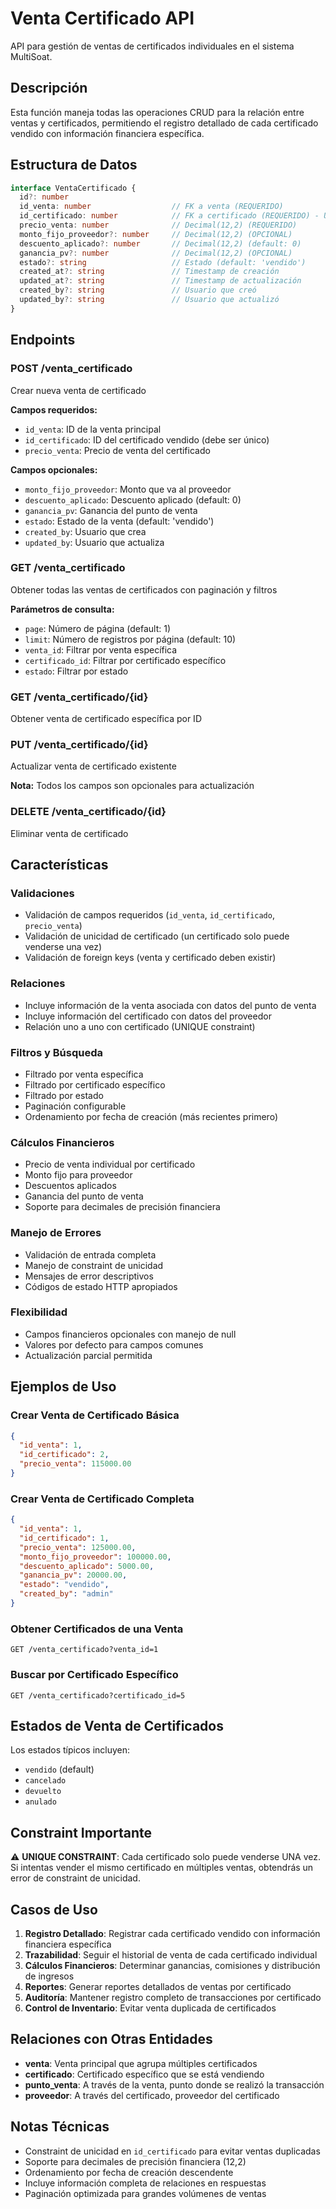 # Venta Certificado API

API para gestión de ventas de certificados individuales en el sistema MultiSoat.

## Descripción

Esta función maneja todas las operaciones CRUD para la relación entre ventas y certificados, permitiendo el registro detallado de cada certificado vendido con información financiera específica.

## Estructura de Datos

```typescript
interface VentaCertificado {
  id?: number
  id_venta: number                  // FK a venta (REQUERIDO)
  id_certificado: number            // FK a certificado (REQUERIDO) - UNIQUE
  precio_venta: number              // Decimal(12,2) (REQUERIDO)
  monto_fijo_proveedor?: number     // Decimal(12,2) (OPCIONAL)
  descuento_aplicado?: number       // Decimal(12,2) (default: 0)
  ganancia_pv?: number              // Decimal(12,2) (OPCIONAL)
  estado?: string                   // Estado (default: 'vendido')
  created_at?: string               // Timestamp de creación
  updated_at?: string               // Timestamp de actualización
  created_by?: string               // Usuario que creó
  updated_by?: string               // Usuario que actualizó
}
```

## Endpoints

### POST /venta_certificado
Crear nueva venta de certificado

**Campos requeridos:**
- `id_venta`: ID de la venta principal
- `id_certificado`: ID del certificado vendido (debe ser único)
- `precio_venta`: Precio de venta del certificado

**Campos opcionales:**
- `monto_fijo_proveedor`: Monto que va al proveedor
- `descuento_aplicado`: Descuento aplicado (default: 0)
- `ganancia_pv`: Ganancia del punto de venta
- `estado`: Estado de la venta (default: 'vendido')
- `created_by`: Usuario que crea
- `updated_by`: Usuario que actualiza

### GET /venta_certificado
Obtener todas las ventas de certificados con paginación y filtros

**Parámetros de consulta:**
- `page`: Número de página (default: 1)
- `limit`: Número de registros por página (default: 10)
- `venta_id`: Filtrar por venta específica
- `certificado_id`: Filtrar por certificado específico
- `estado`: Filtrar por estado

### GET /venta_certificado/{id}
Obtener venta de certificado específica por ID

### PUT /venta_certificado/{id}
Actualizar venta de certificado existente

**Nota:** Todos los campos son opcionales para actualización

### DELETE /venta_certificado/{id}
Eliminar venta de certificado

## Características

### Validaciones
- Validación de campos requeridos (`id_venta`, `id_certificado`, `precio_venta`)
- Validación de unicidad de certificado (un certificado solo puede venderse una vez)
- Validación de foreign keys (venta y certificado deben existir)

### Relaciones
- Incluye información de la venta asociada con datos del punto de venta
- Incluye información del certificado con datos del proveedor
- Relación uno a uno con certificado (UNIQUE constraint)

### Filtros y Búsqueda
- Filtrado por venta específica
- Filtrado por certificado específico
- Filtrado por estado
- Paginación configurable
- Ordenamiento por fecha de creación (más recientes primero)

### Cálculos Financieros
- Precio de venta individual por certificado
- Monto fijo para proveedor
- Descuentos aplicados
- Ganancia del punto de venta
- Soporte para decimales de precisión financiera

### Manejo de Errores
- Validación de entrada completa
- Manejo de constraint de unicidad
- Mensajes de error descriptivos
- Códigos de estado HTTP apropiados

### Flexibilidad
- Campos financieros opcionales con manejo de null
- Valores por defecto para campos comunes
- Actualización parcial permitida

## Ejemplos de Uso

### Crear Venta de Certificado Básica
```json
{
  "id_venta": 1,
  "id_certificado": 2,
  "precio_venta": 115000.00
}
```

### Crear Venta de Certificado Completa
```json
{
  "id_venta": 1,
  "id_certificado": 1,
  "precio_venta": 125000.00,
  "monto_fijo_proveedor": 100000.00,
  "descuento_aplicado": 5000.00,
  "ganancia_pv": 20000.00,
  "estado": "vendido",
  "created_by": "admin"
}
```

### Obtener Certificados de una Venta
```
GET /venta_certificado?venta_id=1
```

### Buscar por Certificado Específico
```
GET /venta_certificado?certificado_id=5
```

## Estados de Venta de Certificados

Los estados típicos incluyen:
- `vendido` (default)
- `cancelado`
- `devuelto`
- `anulado`

## Constraint Importante

⚠️ **UNIQUE CONSTRAINT**: Cada certificado solo puede venderse UNA vez. Si intentas vender el mismo certificado en múltiples ventas, obtendrás un error de constraint de unicidad.

## Casos de Uso

1. **Registro Detallado**: Registrar cada certificado vendido con información financiera específica
2. **Trazabilidad**: Seguir el historial de venta de cada certificado individual
3. **Cálculos Financieros**: Determinar ganancias, comisiones y distribución de ingresos
4. **Reportes**: Generar reportes detallados de ventas por certificado
5. **Auditoría**: Mantener registro completo de transacciones por certificado
6. **Control de Inventario**: Evitar venta duplicada de certificados

## Relaciones con Otras Entidades

- **venta**: Venta principal que agrupa múltiples certificados
- **certificado**: Certificado específico que se está vendiendo
- **punto_venta**: A través de la venta, punto donde se realizó la transacción
- **proveedor**: A través del certificado, proveedor del certificado

## Notas Técnicas

- Constraint de unicidad en `id_certificado` para evitar ventas duplicadas
- Soporte para decimales de precisión financiera (12,2)
- Ordenamiento por fecha de creación descendente
- Incluye información completa de relaciones en respuestas
- Paginación optimizada para grandes volúmenes de ventas
